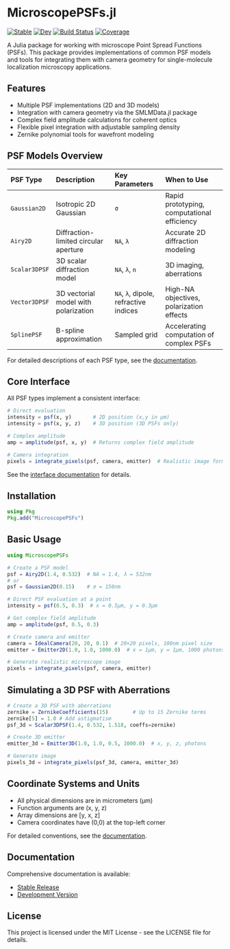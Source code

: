 # MicroscopePSFs.jl

[![Stable](https://img.shields.io/badge/docs-stable-blue.svg)](https://JuliaSMLM.github.io/MicroscopePSFs.jl/stable)
[![Dev](https://img.shields.io/badge/docs-dev-blue.svg)](https://JuliaSMLM.github.io/MicroscopePSFs.jl/dev)
[![Build Status](https://github.com/JuliaSMLM/MicroscopePSFs.jl/actions/workflows/CI.yml/badge.svg?branch=main)](https://github.com/JuliaSMLM/MicroscopePSFs.jl/actions/workflows/CI.yml?query=branch%3Amain)
[![Coverage](https://codecov.io/gh/JuliaSMLM/MicroscopePSFs.jl/branch/main/graph/badge.svg)](https://codecov.io/gh/JuliaSMLM/MicroscopePSFs.jl)

A Julia package for working with microscope Point Spread Functions (PSFs). This package provides implementations of common PSF models and tools for integrating them with camera geometry for single-molecule localization microscopy applications.

## Features

- Multiple PSF implementations (2D and 3D models)
- Integration with camera geometry via the SMLMData.jl package
- Complex field amplitude calculations for coherent optics
- Flexible pixel integration with adjustable sampling density
- Zernike polynomial tools for wavefront modeling

## PSF Models Overview

| PSF Type | Description | Key Parameters | When to Use |
|:---------|:------------|:---------------|:------------|
| `Gaussian2D` | Isotropic 2D Gaussian | `σ` | Rapid prototyping, computational efficiency |
| `Airy2D` | Diffraction-limited circular aperture | `NA`, `λ` | Accurate 2D diffraction modeling |
| `Scalar3DPSF` | 3D scalar diffraction model | `NA`, `λ`, `n` | 3D imaging, aberrations |
| `Vector3DPSF` | 3D vectorial model with polarization | `NA`, `λ`, dipole, refractive indices | High-NA objectives, polarization effects |
| `SplinePSF` | B-spline approximation | Sampled grid | Accelerating computation of complex PSFs |

For detailed descriptions of each PSF type, see the [documentation](https://JuliaSMLM.github.io/MicroscopePSFs.jl/stable/psfs/overview/).

## Core Interface

All PSF types implement a consistent interface:

```julia
# Direct evaluation
intensity = psf(x, y)       # 2D position (x,y in μm)
intensity = psf(x, y, z)    # 3D position (3D PSFs only)

# Complex amplitude
amp = amplitude(psf, x, y)  # Returns complex field amplitude

# Camera integration
pixels = integrate_pixels(psf, camera, emitter)  # Realistic image formation
```

See the [interface documentation](https://JuliaSMLM.github.io/MicroscopePSFs.jl/stable/interface/) for details.

## Installation

```julia
using Pkg
Pkg.add("MicroscopePSFs")
```

## Basic Usage

```julia
using MicroscopePSFs

# Create a PSF model
psf = Airy2D(1.4, 0.532)  # NA = 1.4, λ = 532nm
# or
psf = Gaussian2D(0.15)    # σ = 150nm

# Direct PSF evaluation at a point
intensity = psf(0.5, 0.3)  # x = 0.5μm, y = 0.3μm

# Get complex field amplitude
amp = amplitude(psf, 0.5, 0.3)

# Create camera and emitter
camera = IdealCamera(20, 20, 0.1)  # 20×20 pixels, 100nm pixel size
emitter = Emitter2D(1.0, 1.0, 1000.0)  # x = 1μm, y = 1μm, 1000 photons

# Generate realistic microscope image
pixels = integrate_pixels(psf, camera, emitter)
```

## Simulating a 3D PSF with Aberrations

```julia
# Create a 3D PSF with aberrations
zernike = ZernikeCoefficients(15)        # Up to 15 Zernike terms
zernike[5] = 1.0 # Add astigmatism
psf_3d = Scalar3DPSF(1.4, 0.532, 1.518, coeffs=zernike)

# Create 3D emitter
emitter_3d = Emitter3D(1.0, 1.0, 0.5, 1000.0)  # x, y, z, photons

# Generate image
pixels_3d = integrate_pixels(psf_3d, camera, emitter_3d)
```

## Coordinate Systems and Units

- All physical dimensions are in micrometers (μm)
- Function arguments are (x, y, z)
- Array dimensions are [y, x, z]
- Camera coordinates have (0,0) at the top-left corner

For detailed conventions, see the [documentation](https://JuliaSMLM.github.io/MicroscopePSFs.jl/stable/conventions/).

## Documentation

Comprehensive documentation is available:
- [Stable Release](https://JuliaSMLM.github.io/MicroscopePSFs.jl/stable)
- [Development Version](https://JuliaSMLM.github.io/MicroscopePSFs.jl/dev)

## License

This project is licensed under the MIT License - see the LICENSE file for details.
